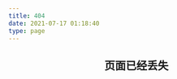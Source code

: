 ```yaml
---
title: 404
date: 2021-07-17 01:18:40
type: page
---
```


<h2 style="text-align: center">页面已经丢失</h2>

